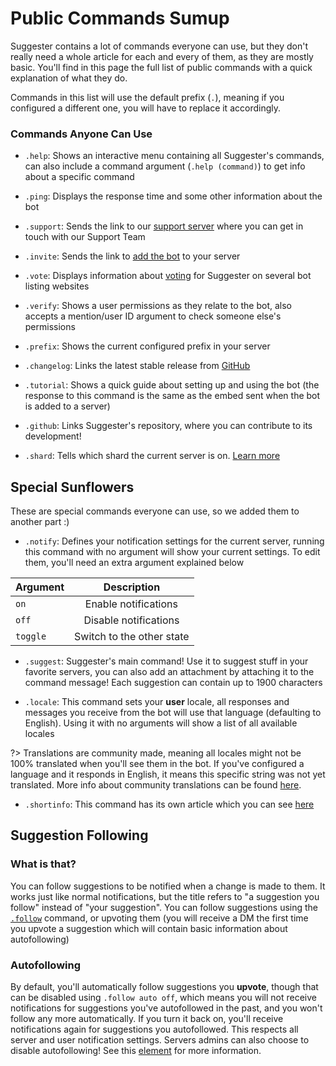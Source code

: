 # Public Commands Sumup
Suggester contains a lot of commands everyone can use, but they don't really need a whole article for each and every of them, as they are mostly basic. You'll find in this page the full list of public commands with a quick explanation of what they do.

Commands in this list will use the default prefix (`.`), meaning if you configured a different one, you will have to replace it accordingly.

### Commands Anyone Can Use

- `.help`: Shows an interactive menu containing all Suggester's commands, can also include a command argument (`.help (command)`) to get info about a specific command

- `.ping`: Displays the response time and some other information about the bot

- `.support`: Sends the link to our [support server](https://suggester.js.org/support) where you can get in touch with our Support Team

- `.invite`: Sends the link to [add the bot](https://suggester.js.org/invite) to your server

- `.vote`: Displays information about [voting](topics/supporting.md) for Suggester on several bot listing websites 

- `.verify`: Shows a user permissions as they relate to the bot, also accepts a mention/user ID argument to check someone else's permissions

- `.prefix`: Shows the current configured prefix in your server

- `.changelog`: Links the latest stable release from [GitHub](https://github.com/Suggester/Suggester/releases/latest)

- `.tutorial`: Shows a quick guide about setting up and using the bot (the response to this command is the same as the embed sent when the bot is added to a server)

- `.github`: Links Suggester's repository, where you can contribute to its development!

- `.shard`: Tells which shard the current server is on. [Learn more](https://discord.com/developers/docs/topics/gateway#sharding)

## Special Sunflowers

These are special commands everyone can use, so we added them to another part :)

- `.notify`: Defines your notification settings for the current server, running this command with no argument will show your current settings. To edit them, you'll need an extra argument explained below

| Argument              |                Description                   |
|-----------------------|:--------------------------------------------:|
| `on`                  | Enable notifications                         |
| `off`                 | Disable notifications                        |
| `toggle`              | Switch to the other state                    |
  
- `.suggest`: Suggester's main command! Use it to suggest stuff in your favorite servers, you can also add an attachment by attaching it to the command message! Each suggestion can contain up to 1900 characters

- `.locale`: This command sets your **user** locale, all responses and messages you receive from the bot will use that language (defaulting to English). Using it with no arguments will show a list of all available locales

?> Translations are community made, meaning all locales might not be 100% translated when you'll see them in the bot. If you've configured a language and it responds in English, it means this specific string was not yet translated. More info about community translations can be found [here](community-programs?id=🌐-translating-suggester). 

- `.shortinfo`: This command has its own article which you can see [here](topics/shortinfo.md)



## Suggestion Following

### What is that?
You can follow suggestions to be notified when a change is made to them. It works just like normal notifications, but the title refers to "a suggestion you follow" instead of "your suggestion". You can follow suggestions using the [`.follow`](topics/follow.md) command, or upvoting them (you will receive a DM the first time you upvote a suggestion which will contain basic information about autofollowing)

### Autofollowing 
By default, you'll automatically follow suggestions you **upvote**, though that can be disabled using `.follow auto off`, which means you will not receive notifications for suggestions you've autofollowed in the past, and you won't follow any more automatically. If you turn it back on, you'll receive notifications again for suggestions you autofollowed. This respects all server and user notification settings.
Servers admins can also choose to disable autofollowing! See this [element](config/autofollowing.md) for more information.  











